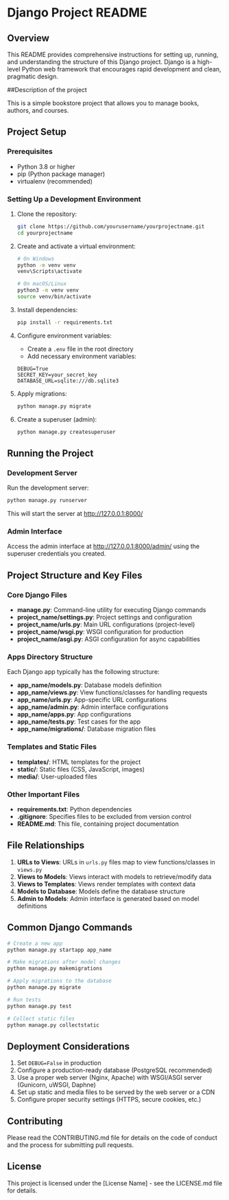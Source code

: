 # Django Project README

## Overview

This README provides comprehensive instructions for setting up, running, and understanding the structure of this Django project. Django is a high-level Python web framework that encourages rapid development and clean, pragmatic design.

##Description of the project

This is a simple bookstore project that allows you to manage books, authors, and courses.

## Project Setup

### Prerequisites

- Python 3.8 or higher
- pip (Python package manager)
- virtualenv (recommended)

### Setting Up a Development Environment

1. Clone the repository:

   ```bash
   git clone https://github.com/yourusername/yourprojectname.git
   cd yourprojectname
   ```

2. Create and activate a virtual environment:

   ```bash
   # On Windows
   python -m venv venv
   venv\Scripts\activate

   # On macOS/Linux
   python3 -m venv venv
   source venv/bin/activate
   ```

3. Install dependencies:

   ```bash
   pip install -r requirements.txt
   ```

4. Configure environment variables:

   - Create a `.env` file in the root directory
   - Add necessary environment variables:

   ```
   DEBUG=True
   SECRET_KEY=your_secret_key
   DATABASE_URL=sqlite:///db.sqlite3
   ```

5. Apply migrations:

   ```bash
   python manage.py migrate
   ```

6. Create a superuser (admin):
   ```bash
   python manage.py createsuperuser
   ```

## Running the Project

### Development Server

Run the development server:

```bash
python manage.py runserver
```

This will start the server at http://127.0.0.1:8000/

### Admin Interface

Access the admin interface at http://127.0.0.1:8000/admin/ using the superuser credentials you created.

## Project Structure and Key Files

### Core Django Files

- **manage.py**: Command-line utility for executing Django commands
- **project_name/settings.py**: Project settings and configuration
- **project_name/urls.py**: Main URL configurations (project-level)
- **project_name/wsgi.py**: WSGI configuration for production
- **project_name/asgi.py**: ASGI configuration for async capabilities

### Apps Directory Structure

Each Django app typically has the following structure:

- **app_name/models.py**: Database models definition
- **app_name/views.py**: View functions/classes for handling requests
- **app_name/urls.py**: App-specific URL configurations
- **app_name/admin.py**: Admin interface configurations
- **app_name/apps.py**: App configurations
- **app_name/tests.py**: Test cases for the app
- **app_name/migrations/**: Database migration files

### Templates and Static Files

- **templates/**: HTML templates for the project
- **static/**: Static files (CSS, JavaScript, images)
- **media/**: User-uploaded files

### Other Important Files

- **requirements.txt**: Python dependencies
- **.gitignore**: Specifies files to be excluded from version control
- **README.md**: This file, containing project documentation

## File Relationships

1. **URLs to Views**: URLs in `urls.py` files map to view functions/classes in `views.py`
2. **Views to Models**: Views interact with models to retrieve/modify data
3. **Views to Templates**: Views render templates with context data
4. **Models to Database**: Models define the database structure
5. **Admin to Models**: Admin interface is generated based on model definitions

## Common Django Commands

```bash
# Create a new app
python manage.py startapp app_name

# Make migrations after model changes
python manage.py makemigrations

# Apply migrations to the database
python manage.py migrate

# Run tests
python manage.py test

# Collect static files
python manage.py collectstatic

```

## Deployment Considerations

1. Set `DEBUG=False` in production
2. Configure a production-ready database (PostgreSQL recommended)
3. Use a proper web server (Nginx, Apache) with WSGI/ASGI server (Gunicorn, uWSGI, Daphne)
4. Set up static and media files to be served by the web server or a CDN
5. Configure proper security settings (HTTPS, secure cookies, etc.)

## Contributing

Please read the CONTRIBUTING.md file for details on the code of conduct and the process for submitting pull requests.

## License

This project is licensed under the [License Name] - see the LICENSE.md file for details.
